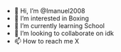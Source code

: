 - 👋 Hi, I’m @Imanuel2008
- 👀 I’m interested in Boxing
- 🌱 I’m currently learning School
- 💞️ I’m looking to collaborate on idk
- 📫 How to reach me X

<!---
Imanuel2008/Imanuel2008 is a ✨ special ✨ repository because its `README.md` (this file) appears on your GitHub profile.
You can click the Preview link to take a look at your changes.
--->
